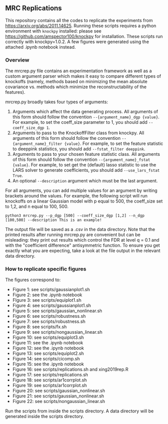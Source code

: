 ## MRC Replications

This repository contains all the codes to replicate the experiments from https://arxiv.org/abs/2011.14625. Running these scripts requires a python environment with ``knockpy`` installed: please see https://github.com/amspector100/knockpy for installation. These scripts run correctly with knockpy=1.0.2. A few figures were generated using the attached .ipynb notebook instead.

### Overview

The mrcrep.py file contains an experimentation framework as well as a custom argument parser which makes it easy to compare different types of knockoffs (namely, methods based on minimizing the mean absolute covariance vs. methods which minimize the reconstructability of the features).

mrcrep.py broadly takes four types of arguments:
1. Arguments which affect the data generating process. All arguments of this form should follow the convention ``--{argument_name}_dgp {value}``. For example, to set the coeff_size parameter to 1, you should add ``--coeff_size_dgp 1``. 
2. Arguments to pass to the KnockoffFilter class from knockpy. All arguments of this form should follow the convention `--{argument_name}_filter {value}`. For example, to set the feature statistic to deeppink statistics, you should add ``--fstat_filter deeppink``.
3. Arguments to pass to your chosen feature statistic class. All arguments of this form should follow the convention ``--{argument_name}_fstat {value}``. For example, to set get the (default) lasso statistic to use the LARS solver to generate coefficients, you should add ``--use_lars_fstat True``.
4. An optional ``--description`` argument which must be the last argument.

For all arguments, you can add multiple values for an argument by writing brackets around the values. For example, the following script will run knockoffs on a linear Gaussian model with p equal to 500, the coeff_size set to 1,2, and n equal to 100, 500.

```
python3 mrcrep.py --p_dgp [500] --coeff_size_dgp [1,2] --n_dgp [100,500] --description This is an example!
```

The output file will be saved as a .csv in the data directory. Note that the printed results after running mrcrep.py are convenient but can be misleading: they print out results which control the FDR at level q = 0.1 and with the "coefficient difference" antisymmetric function. To ensure you get exactly what you are expecting, take a look at the file output in the relevant data directory.

### How to replicate specific figures

The figures correspond to:

- Figure 1: see scripts/gaussianplot1.sh
- Figure 2: see the .ipynb notebook
- FIgure 3: see scripts/equiplot1.sh
- Figure 4: see scripts/gaussianplot1.sh
- Figure 5: see scripts/gaussian_nonlinear.sh
- Figure 6: see scripts/robustness.sh
- Figure 7: see scripts/robustness.sh
- Figure 8: see scripts/fx.sh
- Figure 9: see scripts/nongaussian_linear.sh
- Figure 10: see scripts/equiplot3.sh
- Figure 11: see the .ipynb notebook
- Figure 12: see the .ipynb notebook
- Figure 13: see scripts/equiplot2.sh
- Figure 14: see scripts/cicomp.sh
- Figure 15: see the .ipynb notebook
- Figure 16: see scripts/replications.sh and xing2019rep.R
- Figure 17: see scripts/replications.sh
- Figure 18: see scripts/ar1corrplot.sh
- Figure 19: see scripts/ar1corrplot.sh
- Figure 20: see scripts/gaussian_nonlinear.sh
- Figure 21: see scripts/gaussian_nonlinear.sh
- Figure 22: see scripts/nongaussian_linear.sh

Run the scripts from inside the scripts directory. A data directory will be generated inside the scripts directory.